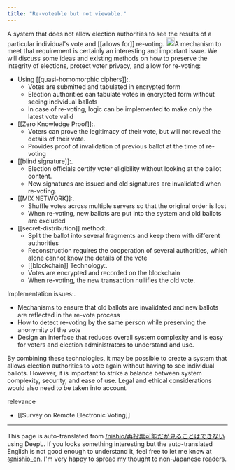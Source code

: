 ```yaml
---
title: "Re-voteable but not viewable."
---
```


A system that does not allow election authorities to see the results of a particular individual's vote and [[allows for]] re-voting.
<img src='https://scrapbox.io/api/pages/nishio-en/claude/icon' alt='claude.icon' height="19.5"/>A mechanism to meet that requirement is certainly an interesting and important issue. We will discuss some ideas and existing methods on how to preserve the integrity of elections, protect voter privacy, and allow for re-voting:
- Using [[quasi-homomorphic ciphers]]:.
    - Votes are submitted and tabulated in encrypted form
    - Election authorities can tabulate votes in encrypted form without seeing individual ballots
    - In case of re-voting, logic can be implemented to make only the latest vote valid
- [[Zero Knowledge Proof]]:.
    - Voters can prove the legitimacy of their vote, but will not reveal the details of their vote.
    - Provides proof of invalidation of previous ballot at the time of re-voting
- [[blind signature]]:.
    - Election officials certify voter eligibility without looking at the ballot content.
    - New signatures are issued and old signatures are invalidated when re-voting.
- [[MIX NETWORK]]:.
    - Shuffle votes across multiple servers so that the original order is lost
    - When re-voting, new ballots are put into the system and old ballots are excluded
- [[secret-distribution]] method:.
    - Split the ballot into several fragments and keep them with different authorities
    - Reconstruction requires the cooperation of several authorities, which alone cannot know the details of the vote
    - [[blockchain]] Technology:.
    - Votes are encrypted and recorded on the blockchain
    - When re-voting, the new transaction nullifies the old vote.

Implementation issues:.
- Mechanisms to ensure that old ballots are invalidated and new ballots are reflected in the re-vote process
- How to detect re-voting by the same person while preserving the anonymity of the vote
- Design an interface that reduces overall system complexity and is easy for voters and election administrators to understand and use.

By combining these technologies, it may be possible to create a system that allows election authorities to vote again without having to see individual ballots. However, it is important to strike a balance between system complexity, security, and ease of use. Legal and ethical considerations would also need to be taken into account.

relevance
- [[Survey on Remote Electronic Voting]]

---
This page is auto-translated from [/nishio/再投票可能だが見ることはできない](https://scrapbox.io/nishio/再投票可能だが見ることはできない) using DeepL. If you looks something interesting but the auto-translated English is not good enough to understand it, feel free to let me know at [@nishio_en](https://twitter.com/nishio_en). I'm very happy to spread my thought to non-Japanese readers.